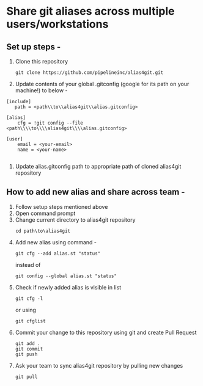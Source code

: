 # Share git aliases across multiple users/workstations

## Set up steps -  

1. Clone this repository 
   ```
   git clone https://github.com/pipelineinc/alias4git.git
   ```
2. Update contents of your global .gitconfig (google for its path on your machine!) to below - 
```
[include]
   path = <path\\to\\alias4git\\alias.gitconfig>

[alias]
	cfg = !git config --file <path\\\\to\\\\alias4git\\\\alias.gitconfig>
	
[user]
	email = <your-email>
	name = <your-name>
	
```

1. Update alias.gitconfig path to appropriate path of cloned alias4git repository

## How to add new alias and share across team -
1. Follow setup steps mentioned above
2. Open command prompt 
3. Change current directory to alias4git repository
   ```
   cd path\to\alias4git
   ```
4. Add new alias using command -
	```
	git cfg --add alias.st "status"
	```
	instead of 
	```
	git config --global alias.st "status"
	```
5. Check if newly added alias is visible in list 
   ```
   git cfg -l
   ```
   or using 
   ```
   git cfglist
   ```
6. Commit your change to this repository using git and create Pull Request
   ```
   git add .
   git commit 
   git push
   ```
7. Ask your team to sync alias4git repository by pulling new changes
   ```
   git pull
   ```


